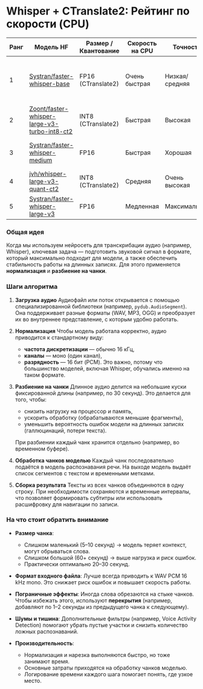 # Whisper + CTranslate2: Рейтинг по скорости (CPU)

| Ранг | Модель HF                                                                                                           | Размер / Квантование | Скорость на CPU | Точность       | Примечание                                               |
| ---- | ------------------------------------------------------------------------------------------------------------------- | -------------------- | --------------- | -------------- | -------------------------------------------------------- |
| 1    | [Systran/faster-whisper-base](https://huggingface.co/Systran/faster-whisper-base)                                   | FP16 (CTranslate2)   | Очень быстрая   | Низкая/средняя | Подходит для работы в реальном времени, минимум ресурсов |
| 2    | [Zoont/faster-whisper-large-v3-turbo-int8-ct2](https://huggingface.co/Zoont/faster-whisper-large-v3-turbo-int8-ct2) | INT8 (CTranslate2)   | Быстрая         | Высокая        | Лучший баланс между скоростью и точностью                |
| 3    | [Systran/faster-whisper-medium](https://huggingface.co/Systran/faster-whisper-medium)                               | FP16                 | Быстрая         | Хорошая        | Средний размер, быстрее large, точнее base               |
| 4    | [jvh/whisper-large-v3-quant-ct2](https://huggingface.co/jvh/whisper-large-v3-quant-ct2)                             | INT8 (CTranslate2)   | Средняя         | Очень высокая  | Эффективное квантование large-v3                         |
| 5    | [Systran/faster-whisper-large-v3](https://huggingface.co/Systran/faster-whisper-large-v3)                           | FP16                 | Медленная       | Максимальная   | Самая точная, но самая требовательная                    |

### Общая идея

Когда мы используем нейросеть для транскрибации аудио (например, Whisper), ключевая задача — подготовить звуковой сигнал в формате, который максимально подходит для модели, а также обеспечить стабильность работы на длинных записях. Для этого применяется **нормализация** и **разбиение на чанки**.

### Шаги алгоритма

1. **Загрузка аудио**
   Аудиофайл или поток открывается с помощью специализированной библиотеки (например, `pydub.AudioSegment`). Она поддерживает разные форматы (WAV, MP3, OGG) и преобразует их во внутреннее представление, с которым удобно работать.

2. **Нормализация**
   Чтобы модель работала корректно, аудио приводится к стандартному виду:

   * **частота дискретизации** — обычно 16 кГц,
   * **каналы** — моно (один канал),
   * **разрядность** — 16 бит (PCM).
     Это важно, потому что большинство моделей, включая Whisper, обучались именно на таком формате.

3. **Разбиение на чанки**
   Длинное аудио делится на небольшие куски фиксированной длины (например, по 30 секунд). Это делается для того, чтобы:

   * снизить нагрузку на процессор и память,
   * ускорить обработку (обрабатываются меньшие фрагменты),
   * уменьшить вероятность ошибок модели на длинных записях (галлюцинаций, потери текста).

   При разбиении каждый чанк хранится отдельно (например, во временном буфере).

4. **Обработка чанков моделью**
   Каждый чанк последовательно подаётся в модель распознавания речи. На выходе модель выдаёт список сегментов с текстом и временными метками.

5. **Сборка результата**
   Тексты из всех чанков объединяются в одну строку. При необходимости сохраняются и временные интервалы, что позволяет формировать субтитры или использовать расшифровку для навигации по записи.

### На что стоит обратить внимание

* **Размер чанка**:

  * Слишком маленький (5–10 секунд) → модель теряет контекст, могут обрываться слова.
  * Слишком большой (60+ секунд) → выше нагрузка и риск ошибок.
  * Практически оптимально 20–30 секунд.

* **Формат входного файла**:
  Лучше всегда приводить к WAV PCM 16 kHz mono. Это снижает риск ошибок и повышает скорость работы.

* **Пограничные эффекты**:
  Иногда слова обрезаются на стыке чанков. Чтобы избежать этого, используют **перекрытия** (например, добавляют по 1–2 секунды из предыдущего чанка к следующему).

* **Шумы и тишина**:
  Дополнительные фильтры (например, Voice Activity Detection) помогают убрать пустые участки и снизить количество ложных распознаваний.

* **Производительность**:

  * Нормализация и нарезка выполняются быстро, но тоже занимают время.
  * Основные затраты приходятся на обработку чанков моделью.
  * Логирование времени каждого шага помогает понять, где узкое место.
